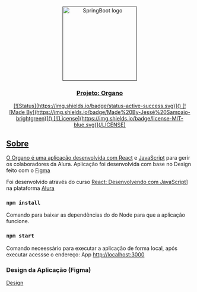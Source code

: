 <p align="center">
  <a href="" rel="noopener">
 <img width=200px src="https://logos-download.com/wp-content/uploads/2016/09/React_logo_wordmark.png" alt="SpringBoot logo">
</p>

<h3 align="center">Projeto: Organo</h3>

<div align="center">
[![Status](https://img.shields.io/badge/status-active-success.svg)]()
[![Made By](https://img.shields.io/badge/Made%20By-Jessé%20Sampaio-brightgreen)]()
[![License](https://img.shields.io/badge/license-MIT-blue.svg)](/LICENSE)
</div>


## Sobre
O Organo é uma aplicação desenvolvida com [React](https://pt-br.reactjs.org/) e [JavaScript](https://www.javascript.com/) para gerir os colaboradores da Alura.
Aplicação foi desenvolvida com base no Design feito com o [Figma](https://www.figma.com/file/T6BLI1HfB81eYOiVgpqQz7/Projeto-Intro-ao-React?node-id=134%3A128)

Foi desenvolvido através do curso [React: Desenvolvendo com JavaScript](https://cursos.alura.com.br/course/react-desenvolvendo-javascript/)] na plataforma [Alura](https://www.alura.com.br)  

### `npm install`

Comando para baixar as dependências do do Node para que a aplicação funcione.

### `npm start`

Comando neceessário para executar a aplicação de forma local, após executar acessse o endereço:
App [http://localhost:3000](http://localhost:3000)

### Design da Aplicação (Figma)
[Design](https://www.figma.com/file/T6BLI1HfB81eYOiVgpqQz7/Projeto-Intro-ao-React?node-id=134%3A128)

